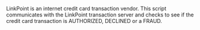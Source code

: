LinkPoint is an internet credit card transaction vendor. This script communicates with the LinkPoint transaction server and checks to see if the credit card transaction is AUTHORIZED, DECLINED or a FRAUD.
